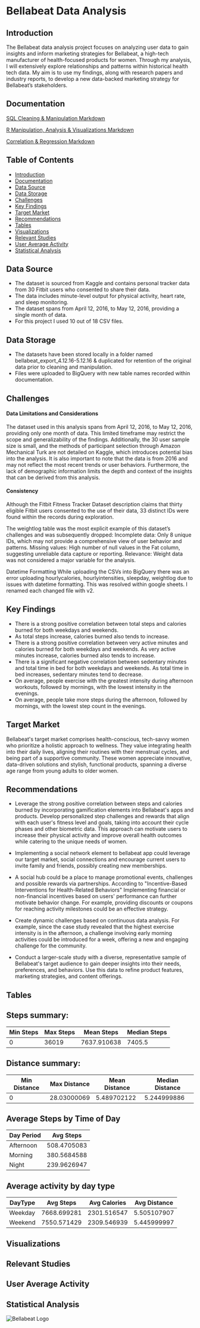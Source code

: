 # Bellabeat Data Analysis

## Introduction
The Bellabeat data analysis project focuses on analyzing user data to gain insights and inform marketing strategies for Bellabeat, a high-tech manufacturer of health-focused products for women. Through my analysis, I will extensively explore relationships and patterns within historical health tech data. My aim is to use my findings, along with research papers and industry reports, to develop a new data-backed marketing strategy for Bellabeat’s stakeholders.

## Documentation
[SQL Cleaning & Manipulation Markdown](https://github.com/karammulc/bella/blob/main/SQL%20Cleaning%20%26%20Manipulation.md)

[R Manipulation, Analysis & Visualizations Markdown](https://github.com/karammulc/bella/edit/main/R%20Manipulation%2C%20Analysis%20%26%20Visualizations.md)

[Correlation & Regression Markdown](https://github.com/karammulc/bella/blob/main/Correlation%20%26%20Linear%20Regressions.md) 



## Table of Contents
- [Introduction](#introduction)
- [Documentation](#documentation)
- [Data Source](#data-source)
- [Data Storage](#data-storage)
- [Challenges](#challenges)
- [Key Findings](#key-findings)
- [Target Market](#target-market)
- [Recommendations](#recommendations)
- [Tables](#tables)
- [Visualizations](#visualizations)
- [Relevant Studies](#relevant-studies)
- [User Average Activity](#user-average-activity)
- [Statistical Analysis](#statistical-analysis)

## Data Source
- The dataset is sourced from Kaggle and contains personal tracker data from 30 Fitbit users who consented to share their data.
- The data includes minute-level output for physical activity, heart rate, and sleep monitoring.
- The dataset spans from April 12, 2016, to May 12, 2016, providing a single month of data.
- For this project I used 10 out of 18 CSV files.


## Data Storage
- The datasets have been stored locally in a folder named bellabeat_export_4.12.16-5.12.16 & duplicated for retention of the original data prior to cleaning and manipulation. 
- Files were uploaded to BigQuery with new table names recorded within documentation.



## Challenges

#### Data Limitations and Considerations


The dataset used in this analysis spans from April 12, 2016, to May 12, 2016, providing only one month of data. This limited timeframe may restrict the scope and generalizability of the findings. Additionally, the 30 user sample size is small, and the methods of participant selection through Amazon Mechanical Turk are not detailed on Kaggle, which introduces potential bias into the analysis. It is also important to note that the data is from 2016 and may not reflect the most recent trends or user behaviors. Furthermore, the lack of demographic information limits the depth and context of the insights that can be derived from this analysis.


#### Consistency


Although the Fitbit Fitness Tracker Dataset description claims that thirty eligible Fitbit users consented to the use of their data, 33 distinct IDs were found within the records during exploration.

The weightlog table was the most explicit example of this dataset’s challenges and was subsequently dropped:
Incomplete data: Only 8 unique IDs, which may not provide a comprehensive view of user behavior and patterns.
Missing values: High number of null values in the Fat column, suggesting unreliable data capture or reporting.
Relevance: Weight data was not considered a major variable for the analysis.


Datetime Formatting
While uploading the CSVs into BigQuery there was an error uploading hourlycalories, hourlyintensities, sleepday, weightlog due to issues with datetime formatting. This was resolved within google sheets.  I renamed each changed file with v2.


## Key Findings
- There is a strong positive correlation between total steps and calories burned for both weekdays and weekends.
- As total steps increase, calories burned also tends to increase.
- There is a strong positive correlation between very active minutes and calories burned for both weekdays and weekends. As very active minutes increase, calories burned also tends to increase.
- There is a significant negative correlation between sedentary minutes and total time in bed for both weekdays and weekends. As total time in bed increases, sedentary minutes tend to decrease.
- On average, people exercise with the greatest intensity during afternoon workouts, followed by mornings, with the lowest intensity in the evenings.
- On average, people take more steps during the afternoon, followed by mornings, with the lowest step count in the evenings.

## Target Market

Bellabeat's target market comprises health-conscious, tech-savvy women who prioritize a holistic approach to wellness. They value integrating health into their daily lives, aligning their routines with their menstrual cycles, and being part of a supportive community. These women appreciate innovative, data-driven solutions and stylish, functional products, spanning a diverse age range from young adults to older women.

## Recommendations

- Leverage the strong positive correlation between steps and calories burned by incorporating gamification elements into Bellabeat's apps and products. Develop personalized step challenges and rewards that align with each user's fitness level and goals, taking into account their cycle phases and other biometric data. This approach can motivate users to increase their physical activity and improve overall health outcomes while catering to the unique needs of women. 

- Implementing a social network element to bellabeat app could leverage our target market, social connections and encourage current users to invite family and friends, possibly creating new memberships. 

- A social hub could be a place to manage promotional events, challenges and possible rewards via partnerships. According to "Incentive-Based Interventions for Health-Related Behaviors" Implementing financial or non-financial incentives based on users' performance can further motivate behavior change. For example, providing discounts or coupons for reaching activity milestones could be an effective strategy.

- Create dynamic challenges based on continuous data analysis. For example, since the case study revealed that the highest exercise intensity is in the afternoon, a challenge involving early morning activities could be introduced for a week, offering a new and engaging challenge for the community.

- Conduct a larger-scale study with a diverse, representative sample of Bellabeat's target audience to gain deeper insights into their needs, preferences, and behaviors. Use this data to refine product features, marketing strategies, and content offerings.


## Tables
## Steps summary:

| Min Steps | Max Steps | Mean Steps | Median Steps |
|-----------|-----------|------------|--------------|
| 0         | 36019     | 7637.910638| 7405.5       |

## Distance summary:

| Min Distance | Max Distance | Mean Distance | Median Distance |
|--------------|--------------|---------------|-----------------|
| 0            | 28.03000069  | 5.489702122   | 5.244999886     |

## Average Steps by Time of Day

| Day Period | Avg Steps    |
|------------|--------------|
| Afternoon  | 508.4705083  |
| Morning    | 380.5684588  |
| Night      | 239.9626947  |

## Average activity by day type

| DayType | Avg Steps   | Avg Calories | Avg Distance |
|---------|-------------|--------------|--------------|
| Weekday | 7668.699281 | 2301.516547  | 5.505107907  |
| Weekend | 7550.571429 | 2309.546939  | 5.445999997  |

## Visualizations

## Relevant Studies

## User Average Activity

## Statistical Analysis
![Bellabeat Logo](images/bellabeat-logo.png)


